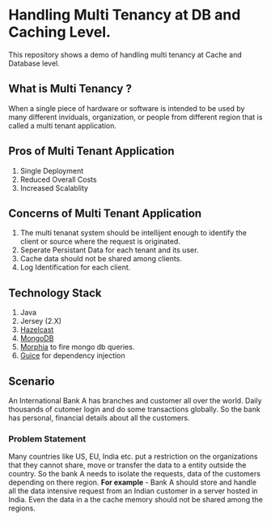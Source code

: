 # Handling Multi Tenancy at DB and Caching Level.
This repository shows a demo of handling multi tenancy at Cache and Database level.

## What is Multi Tenancy ?
When a single piece of hardware or software is intended to be used by many different inviduals, organization, or people from different region that is called a multi tenant application. 
## Pros of Multi Tenant Application 
1. Single Deployment
2. Reduced Overall Costs
3. Increased Scalablity

## Concerns of Multi Tenant Application
1. The multi tenanat system should be intellijent enough to identify the client or source where the request is originated.
2. Seperate Persistant Data for each tenant and its user.
3. Cache data should not be shared among clients. 
4. Log Identification for each client.

## Technology Stack
1. Java
2. Jersey (2.X)
3. [Hazelcast](https://docs.hazelcast.org/docs/3.3/manual/html-single/hazelcast-documentation.html#introduction "Hazelcast Introduction")
4. [MongoDB](https://docs.mongodb.com/ "MongoDB Docs")
5. [Morphia](http://morphiaorg.github.io/morphia/1.3/ "Getting Started Morphia") to fire mongo db queries.
6. [Guice](https://github.com/google/guice) for dependency injection

## Scenario
An International Bank A has branches and customer all over the world. Daily thousands of cutomer login and do some transactions globally. So the bank has personal, financial details about all the customers. 

### Problem Statement
Many countries like US, EU, India etc. put a restriction on the organizations that they cannot share, move or transfer the data to a entity outside the country. So the bank A needs to isolate the requests, data of the customers depending on there region.
**For example** - Bank A should store and handle all the data intensive request from an Indian customer in a server hosted in India. Even the data in a the cache memory should not be shared among the regions.


